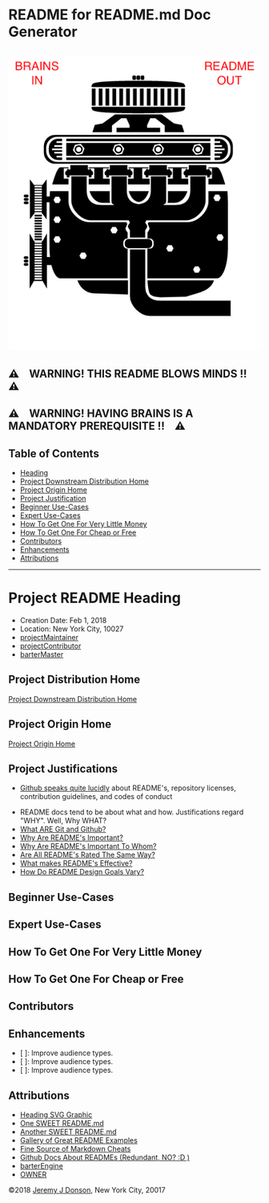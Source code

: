 # README for README.md Doc Generator

![GENERATOR GRAPHIC](engine-texty1.png)
---
⚠️ &nbsp;&nbsp; WARNING! THIS README BLOWS MINDS !! &nbsp;&nbsp; ⚠️ 
---
⚠️ &nbsp;&nbsp; WARNING! HAVING BRAINS IS A MANDATORY PREREQUISITE !! &nbsp;&nbsp; ⚠️ 
---
## Table of Contents
- [Heading](#project-readme-heading)
- [Project Downstream Distribution Home](#project-distribution-home)
- [Project Origin Home](#project-origin-home)
- [Project Justification](#project-justification)
- [Beginner Use-Cases](#beginner-use-cases)
- [Expert Use-Cases](#expert-use-cases)
- [How To Get One For Very Little Money](#how-to-get-one-for-very-little-money)
- [How To Get One For Cheap or Free](#how-to-get-one-for-cheap-or-free)
- [Contributors](#contributors)
- [Enhancements](#enhancements)
- [Attributions](#attributions)
---
# Project README Heading
- Creation Date: Feb 1, 2018
- Location: New York City, 10027
- [projectMaintainer](https://www.github.com/jeremy-donson/)
- [projectContributor](https://www.github.com/temickab/)
- [barterMaster](https://www.github.com/jeremy-donson/)

## Project Distribution Home
[Project Downstream Distribution Home](https:///urbanspectra/readme-generator)

## Project Origin Home
[Project Origin Home](https://bitbucket.org/urbanspectra/temicka-brown-reboot)

## Project Justifications
+ [Github speaks quite lucidly](https://help.github.com/articles/about-readmes/) about README's, repository licenses, contribution guidelines, and codes of conduct
- README docs tend to be about what and how. Justifications regard "WHY". Well, Why WHAT?
- [What ARE Git and Github?]()
- [Why Are README's Important?]()
- [Why Are README's Important To Whom?]()
- [Are All README's Rated The Same Way?]()
- [What makes README's Effective?]()
- [How Do README Design Goals Vary?]()

## Beginner Use-Cases


## Expert Use-Cases

## How To Get One For Very Little Money

## How To Get One For Cheap or Free

## Contributors

## Enhancements
- [ ]: Improve audience types.
- [ ]: Improve audience types.
- [ ]: Improve audience types.

## Attributions
- [Heading SVG Graphic](http://www.clker.com/cliparts/W/N/P/7/p/3/engine.svg)
- [One SWEET README.md](https://github.com/teles/array-mixer)
- [Another SWEET README.md](https://github.com/facebook/create-react-app)
- [Gallery of Great README Examples](https://github.com/matiassingers/awesome-readme)
- [Fine Source of Markdown Cheats](https://github.com/adam-p/markdown-here/wiki/Markdown-Cheatsheet)
- [Github Docs About READMEs (Redundant, NO? :D )](https://help.github.com/articles/about-readmes/)
- [barterEngine]()
- [OWNER](https://www.github.com/jeremy-donson/)

©2018 [Jeremy J Donson](https://www.github.com/jeremy-donson/), New York City, 20017